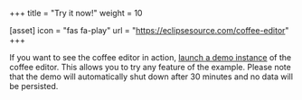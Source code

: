 +++
title = "Try it now!"
weight = 10

[asset]
  icon = "fas fa-play"
  url = "https://eclipsesource.com/coffee-editor"
+++

If you want to see the coffee editor in action, [launch a demo instance](https://eclipsesource.com/coffee-editor) of the coffee editor. This allows you to try any feature of the example. Please note that the demo will automatically shut down after 30 minutes and no data will be persisted.
